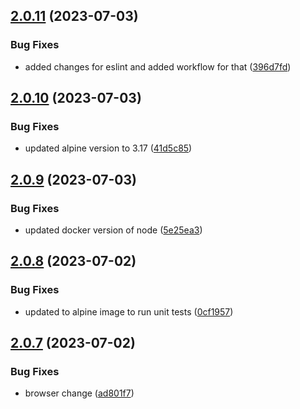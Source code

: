 ## [2.0.11](https://github.com/vishuhanda/nginx-app/compare/v2.0.10...v2.0.11) (2023-07-03)


### Bug Fixes

* added changes for eslint and added workflow for that ([396d7fd](https://github.com/vishuhanda/nginx-app/commit/396d7fdcf362b24e8ebd53e81558214ac2f18711))



## [2.0.10](https://github.com/vishuhanda/nginx-app/compare/v2.0.9...v2.0.10) (2023-07-03)


### Bug Fixes

* updated alpine version to 3.17 ([41d5c85](https://github.com/vishuhanda/nginx-app/commit/41d5c85f1d2f8222a481465f2393a08e9f99d5ba))



## [2.0.9](https://github.com/vishuhanda/nginx-app/compare/v2.0.8...v2.0.9) (2023-07-03)


### Bug Fixes

* updated docker version of node ([5e25ea3](https://github.com/vishuhanda/nginx-app/commit/5e25ea3ade9c23a4a204d072c3b32d1442b753ec))



## [2.0.8](https://github.com/vishuhanda/nginx-app/compare/v2.0.7...v2.0.8) (2023-07-02)


### Bug Fixes

* updated to alpine image to run unit tests ([0cf1957](https://github.com/vishuhanda/nginx-app/commit/0cf1957571cd5c3a965e2be1a0effbb28971f60e))



## [2.0.7](https://github.com/vishuhanda/nginx-app/compare/v2.0.6...v2.0.7) (2023-07-02)


### Bug Fixes

* browser change ([ad801f7](https://github.com/vishuhanda/nginx-app/commit/ad801f770d0e860e1c2a47b6f781d4cabfaedf81))



